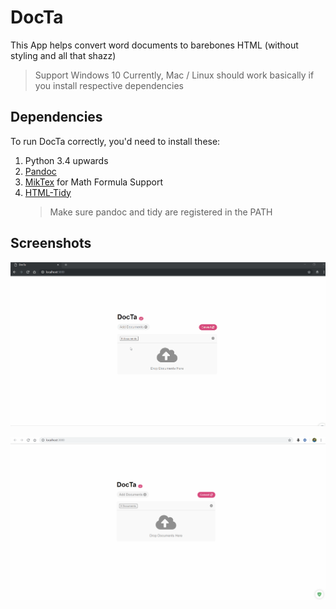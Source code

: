 # DocTa

This App helps convert word documents to barebones HTML (without styling and all that shazz)

> Support Windows 10 Currently, Mac / Linux should work basically if you install respective dependencies

## Dependencies

To run DocTa correctly, you'd need to install these:

1. Python 3.4 upwards
2. [Pandoc](https://github.com/jgm/pandoc/releases/tag/2.2.3.2)
3. [MikTex](https://miktex.org/download) for Math Formula Support
4. [HTML-Tidy](http://binaries.html-tidy.org/)
    > Make sure pandoc and tidy are registered in the PATH

## Screenshots 
![demo](screenshots/demo.gif)

![still](screenshots/main.png)